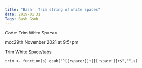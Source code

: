```yaml
---
title: "Bash - Trim string of white spaces"
date: 2019-01-31
Tags: Bash Gsub
---
```


Code: Trim White Spaces

mcc29th November 2021 at 9:54pm

Trim White Space/tabs

```
trim <- function(s) gsub("^[[:space:]]+|[[:space:]]+$","",s)
```
